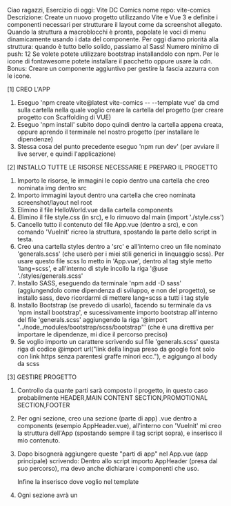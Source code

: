 <!-------------------------
    CONSEGNA ESERCIZIO
-------------------------->

Ciao ragazzi,
Esercizio di oggi: Vite DC Comics
nome repo: vite-comics
Descrizione:
Create un nuovo progetto utilizzando Vite e Vue 3 e definite i componenti necessari per strutturare il layout come da
screenshot allegato.
Quando la struttura a macroblocchi è pronta, popolate le voci di menu dinamicamente usando i data del componente.
Per oggi diamo priorità alla struttura: quando è tutto bello solido, passiamo al Sass!
Numero minimo di push: 12
Se volete potete utilizzare bootstrap installandolo con npm. Per le icone di fontawesome potete installare il pacchetto oppure usare la cdn.
Bonus:
Creare un componente aggiuntivo per gestire la fascia azzurra con le icone.

<!-------------------------
    PASSAGGI GENERICI
-------------------------->

[1] CREO L'APP

1.  Eseguo 'npm create vite@latest vite-comics -- --template vue' da cmd sulla cartella nella quale voglio creare la cartella del progetto (per creare progetto con Scaffolding di VUE)
2.  Eseguo 'npm install' subito dopo quindi dentro la cartella appena creata, oppure aprendo il terminale nel nostro progetto (per installare le dipendenze)
3.  Stessa cosa del punto precedente eseguo 'npm run dev' (per avviare il live server, e quindi l'applicazione)

[2] INSTALLO TUTTE LE RISORSE NECESSARIE E PREPARO IL PROGETTO

1.  Importo le risorse, le immagini le copio dentro una cartella che creo nominata img dentro src
2.  Importo immagini layout dentro una cartella che creo nominata screenshot/layout nel root
3.  Elimino il file HelloWorld.vue dalla cartella components
4.  Elimino il file style.css (in src), e lo rimuovo dal main (import './style.css')
5.  Cancello tutto il contenuto del file App.vue (dentro a src), e con comando 'VueInit' ricreo la struttura, spostando la parte dello script in testa.
6.  Creo una cartella styles dentro a 'src' e all'interno creo un file nominato 'generals.scss' (che userò per i miei stili generici in linquaggio scss). Per usare questo file scss lo metto in 'App.vue', dentro al tag style metto 'lang=scss', e all'interno di style incollo la riga '@use './styles/generals.scss'
7.  Installo SASS, eseguendo da terminale 'npm add -D sass' (aggiungendolo come dipendenza di sviluppo, e non del progetto), se installo sass, devo ricordarmi di mettere lang=scss a tutti i tag style
8.  Installo Bootstrap (se prevedo di usarlo), facendo su terminale da vs 'npm install bootstrap', e sucessivamente importo bootstrap all'interno del file 'generals.scss' aggiungendo la riga '@import "../node_modules/bootstrap/scss/bootstrap"' (che è una direttiva per importare le dipendenze, mi dice il percorso preciso)
9.  Se voglio importo un carattere scrivendo sul file 'generals.scss' questa riga di codice @import url("link della lingua preso da google font solo con link https senza parentesi graffe minori ecc."), e agigungo al body da scss

[3] GESTIRE PROGETTO

1.  Controllo da quante parti sarà composto il progetto, in questo caso probabilmente HEADER,MAIN CONTENT SECTION,PROMOTIONAL SECTION,FOOTER
2.  Per ogni sezione, creo una sezione (parte di app) .vue dentro a components (esempio AppHeader.vue), all'interno con 'VueInit' mi creo la struttura dell'App (spostando sempre il tag script sopra), e inserisco il mio contenuto.
3.  Dopo bisognerà aggiungere queste "parti di app" nel App.vue (app principale) scrivendo:
    Dentro allo script importo AppHeader (presa dal suo percorso), ma devo anche dichiarare i componenti che uso.
    <script>
    import AppHeader from './components/AppHeader.vue';
    
    export default {
    components: {
        AppHeader
    }
    }
    </script>

    Infine la inserisco dove voglio nel template
    <template lang="">
    <div>
        <AppHeader/>
    </div>
    </template>

4.  Ogni sezione avrà un <style>, dovre dovrò mettere 'scoped' per limitare lo stile in quella singola App e non nelle altre.
5.  Via via creerò le sezioni e le aggiungerò nell'App.

[4] NOTE UTILI

1.  Immagini su ./src/img
2.  ./src/components/AppHeader.vue è un componente singolo (in questo caso Header) che poi verrà innestato nell'App principale
3.  ./src/App.vue è l'app principale che verrà montata (che contiene le altre sezioni che abbiamo creato)
4.  ./package.json è un testo con tutte le risorse usate dal mio programma: nome, versione, le dipendenze finali, e le dipendenze durante la programmazione
5.  ./gitignore contiene tutte le cartelle che con git push non devono essere caricate su github
6.  ./main.js è il js principale che importa e crea l'app di Vue
7.  ./src/styles/generals.scss contiene il scss generico, lo utilizziamo anche per importare cose come Bootstrap, GoogleFont, FontAwesome, etc.
8.  ./src/components/AppHeader.vue ogni app di vue, ha 3 parti; <script> che deve stare in alto dove inserisco gli script specifici a quella pagina/app/sezione, <template> dove inserisco il contenuto html di quella pagina, e <style> dove inserisco lo stile di quella pagina (attenzione il css è condiviso, se vuoi renderlo valido solo per quella pagina utilizzare 'scope')
